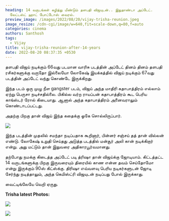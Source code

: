 ```yaml
---
heading: 14 வருடங்கள் கழித்து மீண்டும் தளபதி விஜயுடன்.. இதுதாண்டா அப்டேட்.
  லேட்டஸ்ட் ஹாட் போட்டோஸ் வைரல்.
preview_image: /images/2022/08/20/vijay-trisha-reunion.jpeg
image_resize: /cdn-cgi/image/w=640,fit=scale-down,q=80,f=auto
categories: cinema
authors: Santhosh
tags:
  - Vijay
title: vijay-trisha-reunion-after-14-years
date: 2022-08-20 08:37:35 +0530
---
```

தளபதி விஜய் நடிக்கும் 66வது படமான வாரிசு படத்தின் அப்டேட் தினம் தினம் தளபதி ரசிகர்களுக்கு வருதோ இல்லையோ லோகேஷ் இயக்கத்தில் விஜய் நடிக்கும் 67வது படத்தின் அப்டேட் வந்து கொண்டே இருக்கிறது.

இந்த படம் ஒரு முழு நீள gangster படம், விஜய் அந்த மாதிரி கதாபாத்திரம் எல்லாம் ஏற்று பெருசா நடிச்சதில்லை. பிகில்ல வர்ற ராயப்பன் கதாபாத்திரம் கூட பெரிய காங்ஸ்டர் ரோல் கிடையாது. ஆனால் அந்த கதாபாத்திரம் அனைவராலும் கொண்டாடப்பட்டது.

அதற்கு பிறகு தான் விஜய் இந்த கதைக்கு ஓகே சொல்லிருப்பார்.

![](/images/2022/08/20/vijay-and-trisha-is-back.jpeg)

இந்த படத்தின் முதலில் சமந்தா நடிப்பதாக கூறினார், பின்னர் சஞ்சய் தத் தான் வில்லன் எண்டு. லோகேஷ் உறுதி செய்தது அடுத்த படத்தில் மன்சூர் அலி கான் நடிக்கிறார் என்று. அது மட்டும் தான் இதுவரை அதிகாரபூர்வமானது.

தற்போது நமக்கு கிடைத்த அப்டேட் படி த்ரிஷா தான் விஜய்க்கு ஜோடியாம். கிட்டத்தட்ட 14 வருடங்களுக்கு பிறகு இருவரையும் திரையில் காண என்ன தவம் செய்தோமோ என்று இருக்கும் 90ஸ் கிட்ஸ்க்கு. திரிஷா எவ்வளவு பெரிய நடிகர்களுடன் ஜோடி சேர்ந்து நடித்தாலும், அந்த கெமிஸ்ட்ரி விஜயுடன் நடிப்பது போல் இருக்காது.

வைட்டிங்லேயே வெறி ஏருது.

**Trisha latest Photos:**

![](/images/2022/08/20/vijay-and-trisha-is-back-1.jpeg)

![](/images/2022/08/20/vijay-and-trisha-is-back-2.jpeg)